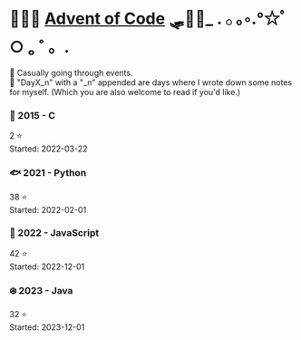 # 🦌🦌🦌 [Advent of Code](https://adventofcode.com/) 🛷🎅🎁_ . 𓂂 ｡◦.°☆ﾟ○ ₒ ˚ 。.

🛀 Casually going through events.\
📝 "DayX_n" with a "_n" appended are days where I wrote down some notes for myself. (Which you are also welcome to read if you'd like.)

### 🎄 2015 - C
2 ⭐\
Started: 2022-03-22

### 🐟 2021 - Python
38 ⭐\
Started: 2022-02-01

### 🌳 2022 - JavaScript
42 ⭐\
Started: 2022-12-01

### ❄️ 2023 - Java
32 ⭐\
Started: 2023-12-01